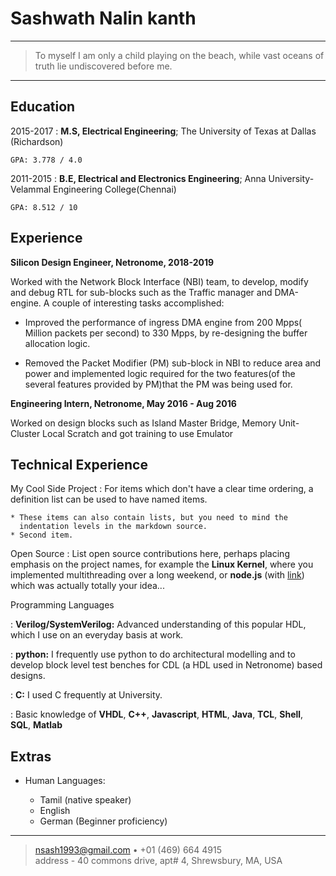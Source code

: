 Sashwath Nalin kanth
============

----

>  To myself I am only a child playing on the beach, while vast oceans of truth lie undiscovered before me.

----

Education
---------

2015-2017 
:   **M.S, Electrical Engineering**; The University of Texas at Dallas (Richardson)

    GPA: 3.778 / 4.0

2011-2015
:   **B.E, Electrical and Electronics Engineering**; Anna University- Velammal Engineering College(Chennai)

    GPA: 8.512 / 10

Experience
----------

**Silicon Design Engineer, Netronome, 2018-2019**

Worked with the Network Block Interface (NBI) team, to develop, modify and debug RTL for sub-blocks such as the Traffic manager and DMA-engine. A couple of interesting tasks accomplished:

* Improved the performance of ingress DMA engine from 200 Mpps( Million packets per second) to 330 Mpps, by re-designing the buffer allocation logic.

* Removed the Packet Modifier (PM) sub-block in NBI to reduce area and power and implemented logic required for the two features(of the several features provided by PM)that the PM was being used for.

**Engineering Intern, Netronome, May 2016 - Aug 2016**

Worked on design blocks such as Island Master Bridge, Memory Unit-Cluster Local Scratch and got training to use Emulator

Technical Experience
--------------------

My Cool Side Project
:   For items which don't have a clear time ordering, a definition
    list can be used to have named items.

    * These items can also contain lists, but you need to mind the
      indentation levels in the markdown source.
    * Second item.

Open Source
:   List open source contributions here, perhaps placing emphasis on
    the project names, for example the **Linux Kernel**, where you
    implemented multithreading over a long weekend, or **node.js**
    (with [link](http://nodejs.org)) which was actually totally
    your idea...

Programming Languages

:   **Verilog/SystemVerilog:** Advanced understanding of this popular HDL, which I use on an everyday basis at work. 

:   **python:** I frequently use python to do architectural modelling and to develop block level test benches for CDL (a HDL used in Netronome) based designs.

:   **C:** I used C frequently at University.

:   Basic knowledge of **VHDL**, **C++**, **Javascript**, **HTML**, **Java**, **TCL**, **Shell**, **SQL**, **Matlab**

[ref]: https://github.com/Sash-github-account

Extras
----------------------------------------

* Human Languages:

     * Tamil (native speaker)
     * English
     * German (Beginner proficiency)


----

> <nsash1993@gmail.com> • +01 (469) 664 4915\
> address - 40 commons drive, apt# 4, Shrewsbury, MA, USA
